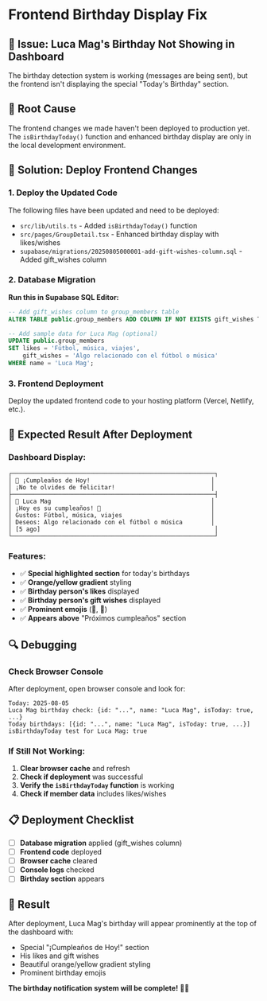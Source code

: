 # Frontend Birthday Display Fix

## 🚨 **Issue: Luca Mag's Birthday Not Showing in Dashboard**

The birthday detection system is working (messages are being sent), but the frontend isn't displaying the special "Today's Birthday" section.

## 🔧 **Root Cause**

The frontend changes we made haven't been deployed to production yet. The `isBirthdayToday()` function and enhanced birthday display are only in the local development environment.

## 🚀 **Solution: Deploy Frontend Changes**

### **1. Deploy the Updated Code**

The following files have been updated and need to be deployed:

- `src/lib/utils.ts` - Added `isBirthdayToday()` function
- `src/pages/GroupDetail.tsx` - Enhanced birthday display with likes/wishes
- `supabase/migrations/20250805000001-add-gift-wishes-column.sql` - Added gift_wishes column

### **2. Database Migration**

**Run this in Supabase SQL Editor:**
```sql
-- Add gift_wishes column to group_members table
ALTER TABLE public.group_members ADD COLUMN IF NOT EXISTS gift_wishes TEXT;

-- Add sample data for Luca Mag (optional)
UPDATE public.group_members 
SET likes = 'Fútbol, música, viajes', 
    gift_wishes = 'Algo relacionado con el fútbol o música' 
WHERE name = 'Luca Mag';
```

### **3. Frontend Deployment**

Deploy the updated frontend code to your hosting platform (Vercel, Netlify, etc.).

## 🎯 **Expected Result After Deployment**

### **Dashboard Display:**
```
┌─────────────────────────────────────────────────────────┐
│ 🎂 ¡Cumpleaños de Hoy!                                  │
│ ¡No te olvides de felicitar!                           │
├─────────────────────────────────────────────────────────┤
│ 🎉 Luca Mag                                             │
│ ¡Hoy es su cumpleaños! 🎂                               │
│ Gustos: Fútbol, música, viajes                         │
│ Deseos: Algo relacionado con el fútbol o música        │
│ [5 ago]                                                 │
└─────────────────────────────────────────────────────────┘
```

### **Features:**
- ✅ **Special highlighted section** for today's birthdays
- ✅ **Orange/yellow gradient** styling
- ✅ **Birthday person's likes** displayed
- ✅ **Birthday person's gift wishes** displayed
- ✅ **Prominent emojis** (🎂, 🎉)
- ✅ **Appears above** "Próximos cumpleaños" section

## 🔍 **Debugging**

### **Check Browser Console**
After deployment, open browser console and look for:
```
Today: 2025-08-05
Luca Mag birthday check: {id: "...", name: "Luca Mag", isToday: true, ...}
Today birthdays: [{id: "...", name: "Luca Mag", isToday: true, ...}]
isBirthdayToday test for Luca Mag: true
```

### **If Still Not Working:**
1. **Clear browser cache** and refresh
2. **Check if deployment** was successful
3. **Verify the `isBirthdayToday` function** is working
4. **Check if member data** includes likes/wishes

## 📋 **Deployment Checklist**

- [ ] **Database migration** applied (gift_wishes column)
- [ ] **Frontend code** deployed
- [ ] **Browser cache** cleared
- [ ] **Console logs** checked
- [ ] **Birthday section** appears

## 🎉 **Result**

After deployment, Luca Mag's birthday will appear prominently at the top of the dashboard with:
- Special "¡Cumpleaños de Hoy!" section
- His likes and gift wishes
- Beautiful orange/yellow gradient styling
- Prominent birthday emojis

**The birthday notification system will be complete!** 🎂✨ 